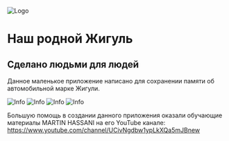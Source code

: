 ![Logo](https://raw.githubusercontent.com/MaksMai/LadaClassic/main/Info/Снимок%20экрана%202022-03-10%20в%2015.30.38.png)

# Наш родной Жигуль

## Сделано людьми для людей

Данное маленькое приложение написано для сохранении памяти об автомобильной марке Жигули.

![Info](https://raw.githubusercontent.com/MaksMai/LadaClassic/main/Info/Снимок%20экрана%202022-03-10%20в%2015.30.38.png)
![Info](https://raw.githubusercontent.com/MaksMai/LadaClassic/main/Info/Снимок%20экрана%202022-03-10%20в%2015.30.44.png)
![Info](https://raw.githubusercontent.com/MaksMai/LadaClassic/main/Info/Снимок%20экрана%202022-03-10%20в%2015.30.58.png)
![Info](https://raw.githubusercontent.com/MaksMai/LadaClassic/main/Info/Снимок%20экрана%202022-03-10%20в%2015.30.58.png)

Большую помощь в создании данного приложения оказали обучающие материалы MARTIN HASSANI
на его YouTube канале: https://www.youtube.com/channel/UCivNgdbw1ypLkXQa5mJBnew

